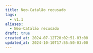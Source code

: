 ```yaml
---
title: Neo-Catalão recusado
tags:
  - v1.1
aliases:
  - Neo-Catalão recusado
draft: true
created_at: 2024-07-12T20:02:51-03:00
updated_at: 2024-10-10T17:55:50-03:00
---
```


